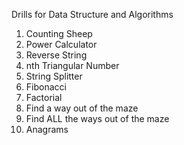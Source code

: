 Drills for Data Structure and Algorithms

1. Counting Sheep
2. Power Calculator
3. Reverse String
4. nth Triangular Number
5. String Splitter
6. Fibonacci
7. Factorial
8. Find a way out of the maze
9. Find ALL the ways out of the maze
10. Anagrams
